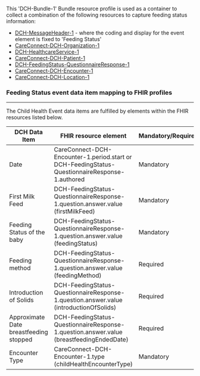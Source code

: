 This 'DCH-Bundle-1' Bundle resource profile is used as a container to collect a combination of the following resources to capture feeding status information:

- [DCH-MessageHeader-1] - where the coding and display for the event element is fixed to 'Feeding Status'
- [CareConnect-DCH-Organization-1]
- [DCH-HealthcareService-1]
- [CareConnect-DCH-Patient-1]
- [DCH-FeedingStatus-QuestionnaireResponse-1]
- [CareConnect-DCH-Encounter-1]
- [CareConnect-DCH-Location-1]
                                                                                                   
### Feeding Status event data item mapping to FHIR profiles ###
----------
The Child Health Event data items are fulfilled by elements within the FHIR resources listed below.
                                                                                                   
| DCH Data Item                                | FHIR resource element                                                                          | Mandatory/Required/Optional |
|----------------------------------------------|------------------------------------------------------------------------------------------------|-----------------------------|
| Date                                         | CareConnect-DCH-Encounter-1.period.start or DCH-FeedingStatus-QuestionnaireResponse-1.authored | Mandatory                   |
| First Milk Feed                              | DCH-FeedingStatus-QuestionnaireResponse-1.question.answer.value (firstMilkFeed)                | Mandatory                   |
| Feeding Status of the baby                   | DCH-FeedingStatus-QuestionnaireResponse-1.question.answer.value (feedingStatus)                | Mandatory                   |
| Feeding method                               | DCH-FeedingStatus-QuestionnaireResponse-1.question.answer.value (feedingMethod)                | Required                    |
| Introduction of Solids                       | DCH-FeedingStatus-QuestionnaireResponse-1.question.answer.value (introductionOfSolids)         | Required                    |
| Approximate Date breastfeeding stopped       | DCH-FeedingStatus-QuestionnaireResponse-1.question.answer.value (breastfeedingEndedDate)       | Required                    |
| Encounter Type                               | CareConnect-DCH-Encounter-1.type (childHealthEncounterType)                                    | Mandatory                   |

[DCH-MessageHeader-1]:dch-messageheader-1.html
[CareConnect-DCH-Organization-1]:careconnect-dch-organization-1.html
[CareConnect-DCH-Patient-1]:careconnect-dch-patient-1.html
[CareConnect-DCH-Encounter-1]:careconnect-dch-encounter-1.html
[CareConnect-DCH-Location-1]:careconnect-dch-location-1.html
[DCH-FeedingStatus-QuestionnaireResponse-1]:dch-feedingstatus-questionnaireresponse-1.html
[DCH-HealthcareService-1]:dch-healthcareservice-1.html
